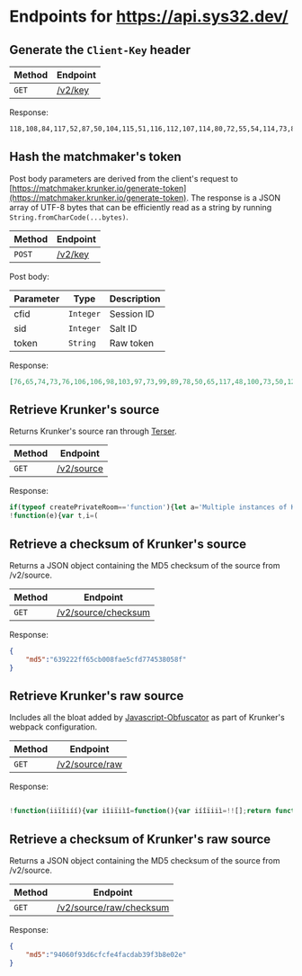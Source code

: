 # Endpoints for https://api.sys32.dev/

## Generate the `Client-Key` header

| Method | Endpoint  |
| - | - |
| `GET` | [/v2/key](https://api.sys32.dev/v2/key) |

Response:

```txt
118,108,84,117,52,87,50,104,115,51,116,112,107,114,80,72,55,54,114,73,83,66,109,84,113,66,90,78,68,84,108,118,117,103,113,99,48,110,89,54,82,70,49,69,97,56,70,82,109,87,49,108,120,56,53,67,109,119,110,109,48,85,111,97
```

## Hash the matchmaker's token

Post body parameters are derived from the client's request to [https://matchmaker.krunker.io/generate-token](https://matchmaker.krunker.io/generate-token). The response is a JSON array of UTF-8 bytes that can be efficiently read as a string by running `String.fromCharCode(...bytes)`.

| Method | Endpoint  |
| - | - |
| `POST` | [/v2/key](https://api.sys32.dev/v2/token) |

Post body:

| Parameter | Type      | Description  |
| --------- | --------- | ------------ |
| cfid      | `Integer` | Session ID   |
| sid       | `Integer` | Salt ID      |
| token     | `String`  | Raw token    |

Response: 

```json
[76,65,74,73,76,106,106,98,103,97,73,99,89,78,50,65,117,48,100,73,50,122,107,82,67,90,69,114,84,67,55,102,102,107,73,118,98,111,66,83,86,52,114,113,73,81,67,104,89,65,89,82,78,118,118,108,113,71,75,117,79,117,121,121]
```

## Retrieve Krunker's source

Returns Krunker's source ran through [Terser](https://github.com/terser/terser).

| Method | Endpoint  |
| - | - |
| `GET` | [/v2/source](https://api.sys32.dev/v2/source) |

Response:

```js
if(typeof createPrivateRoom=='function'){let a='Multiple instances of Krunker.IO running';console.trace(a);throw alert(a+', try disabling duplicate userscripts')}//# sourceURL=Krunker.e575H.js
!function(e){var t,i=(
```

## Retrieve a checksum of Krunker's source

Returns a JSON object containing the MD5 checksum of the source from /v2/source.

| Method | Endpoint  |
| - | - |
| `GET` | [/v2/source/checksum](https://api.sys32.dev/v2/source/checksum) |

Response:

```json
{
	"md5":"639222ff65cb008fae5cfd774538058f"
}
```

## Retrieve Krunker's raw source

Includes all the bloat added by [Javascript-Obfuscator](https://www.npmjs.com/package/javascript-obfuscator) as part of Krunker's webpack configuration.

| Method | Endpoint  |
| - | - |
| `GET` | [/v2/source/raw](https://api.sys32.dev/v2/source/raw) |

Response:

```js

!function(iiïîiíí){var iîiïiìî=function(){var iíîïiiì=!![];return function(iìïiïíì,iíiîïìí){
```

## Retrieve a checksum of Krunker's raw source

Returns a JSON object containing the MD5 checksum of the source from /v2/source.

| Method | Endpoint  |
| - | - |
| `GET` | [/v2/source/raw/checksum](https://api.sys32.dev/v2/source/raw/checksum) |

Response:

```json
{
	"md5":"94060f93d6cfcfe4facdab39f3b8e02e"
}
```
